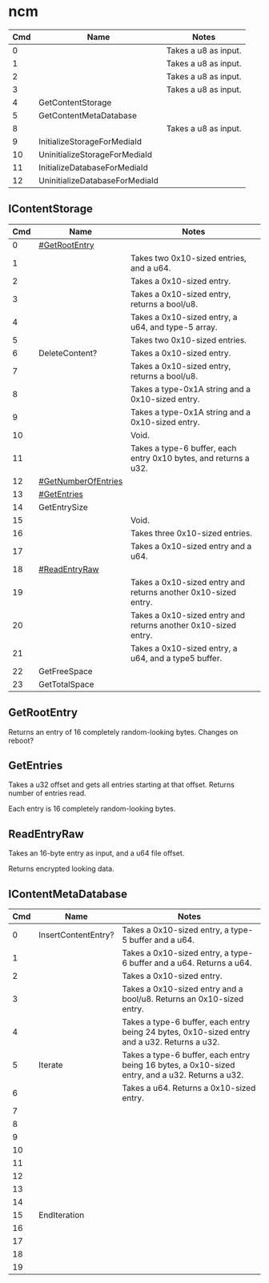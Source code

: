 # ncm

| Cmd | Name                           | Notes                |
| --- | ------------------------------ | -------------------- |
| 0   |                                | Takes a u8 as input. |
| 1   |                                | Takes a u8 as input. |
| 2   |                                | Takes a u8 as input. |
| 3   |                                | Takes a u8 as input. |
| 4   | GetContentStorage              |                      |
| 5   | GetContentMetaDatabase         |                      |
| 8   |                                | Takes a u8 as input. |
| 9   | InitializeStorageForMediaId    |                      |
| 10  | UninitializeStorageForMediaId  |                      |
| 11  | InitializeDatabaseForMediaId   |                      |
| 12  | UninitializeDatabaseForMediaId |                      |

## IContentStorage

| Cmd | Name                                                   | Notes                                                            |
| --- | ------------------------------------------------------ | ---------------------------------------------------------------- |
| 0   | [\#GetRootEntry](#GetRootEntry "wikilink")             |                                                                  |
| 1   |                                                        | Takes two 0x10-sized entries, and a u64.                         |
| 2   |                                                        | Takes a 0x10-sized entry.                                        |
| 3   |                                                        | Takes a 0x10-sized entry, returns a bool/u8.                     |
| 4   |                                                        | Takes a 0x10-sized entry, a u64, and type-5 array.               |
| 5   |                                                        | Takes two 0x10-sized entries.                                    |
| 6   | DeleteContent?                                         | Takes a 0x10-sized entry.                                        |
| 7   |                                                        | Takes a 0x10-sized entry, returns a bool/u8.                     |
| 8   |                                                        | Takes a type-0x1A string and a 0x10-sized entry.                 |
| 9   |                                                        | Takes a type-0x1A string and a 0x10-sized entry.                 |
| 10  |                                                        | Void.                                                            |
| 11  |                                                        | Takes a type-6 buffer, each entry 0x10 bytes, and returns a u32. |
| 12  | [\#GetNumberOfEntries](#GetNumberOfEntries "wikilink") |                                                                  |
| 13  | [\#GetEntries](#GetEntries "wikilink")                 |                                                                  |
| 14  | GetEntrySize                                           |                                                                  |
| 15  |                                                        | Void.                                                            |
| 16  |                                                        | Takes three 0x10-sized entries.                                  |
| 17  |                                                        | Takes a 0x10-sized entry and a u64.                              |
| 18  | [\#ReadEntryRaw](#ReadEntryRaw "wikilink")             |                                                                  |
| 19  |                                                        | Takes a 0x10-sized entry and returns another 0x10-sized entry.   |
| 20  |                                                        | Takes a 0x10-sized entry and returns another 0x10-sized entry.   |
| 21  |                                                        | Takes a 0x10-sized entry, a u64, and a type5 buffer.             |
| 22  | GetFreeSpace                                           |                                                                  |
| 23  | GetTotalSpace                                          |                                                                  |

## GetRootEntry

Returns an entry of 16 completely random-looking bytes. Changes on
reboot?

## GetEntries

Takes a u32 offset and gets all entries starting at that offset. Returns
number of entries read.

Each entry is 16 completely random-looking bytes.

## ReadEntryRaw

Takes an 16-byte entry as input, and a u64 file offset.

Returns encrypted looking
data.

## IContentMetaDatabase

| Cmd | Name                | Notes                                                                                           |
| --- | ------------------- | ----------------------------------------------------------------------------------------------- |
| 0   | InsertContentEntry? | Takes a 0x10-sized entry, a type-5 buffer and a u64.                                            |
| 1   |                     | Takes a 0x10-sized entry, a type-6 buffer and a u64. Returns a u64.                             |
| 2   |                     | Takes a 0x10-sized entry.                                                                       |
| 3   |                     | Takes a 0x10-sized entry and a bool/u8. Returns an 0x10-sized entry.                            |
| 4   |                     | Takes a type-6 buffer, each entry being 24 bytes, 0x10-sized entry and a u32. Returns a u32.    |
| 5   | Iterate             | Takes a type-6 buffer, each entry being 16 bytes, a 0x10-sized entry, and a u32. Returns a u32. |
| 6   |                     | Takes a u64. Returns a 0x10-sized entry.                                                        |
| 7   |                     |                                                                                                 |
| 8   |                     |                                                                                                 |
| 9   |                     |                                                                                                 |
| 10  |                     |                                                                                                 |
| 11  |                     |                                                                                                 |
| 12  |                     |                                                                                                 |
| 13  |                     |                                                                                                 |
| 14  |                     |                                                                                                 |
| 15  | EndIteration        |                                                                                                 |
| 16  |                     |                                                                                                 |
| 17  |                     |                                                                                                 |
| 18  |                     |                                                                                                 |
| 19  |                     |                                                                                                 |
